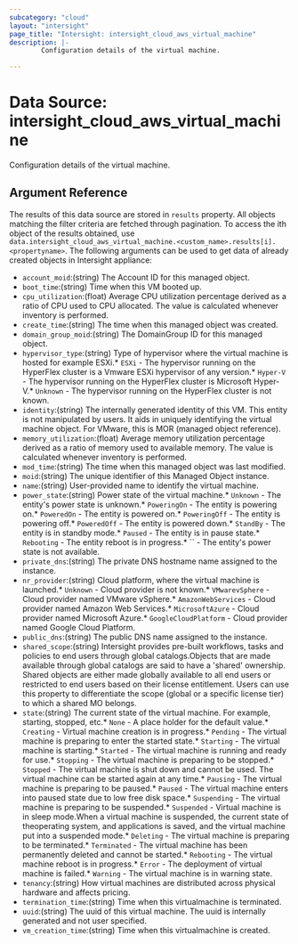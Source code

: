 ```yaml
---
subcategory: "cloud"
layout: "intersight"
page_title: "Intersight: intersight_cloud_aws_virtual_machine"
description: |-
        Configuration details of the virtual machine.

---
```


# Data Source: intersight_cloud_aws_virtual_machine
Configuration details of the virtual machine.
## Argument Reference
The results of this data source are stored in `results` property.
All objects matching the filter criteria are fetched through pagination.
To access the ith object of the results obtained, use `data.intersight_cloud_aws_virtual_machine.<custom_name>.results[i].<propertyname>`.
The following arguments can be used to get data of already created objects in Intersight appliance:
* `account_moid`:(string) The Account ID for this managed object. 
* `boot_time`:(string) Time when this VM booted up. 
* `cpu_utilization`:(float) Average CPU utilization percentage derived as a ratio of CPU used to CPU allocated. The value is calculated whenever inventory is performed. 
* `create_time`:(string) The time when this managed object was created. 
* `domain_group_moid`:(string) The DomainGroup ID for this managed object. 
* `hypervisor_type`:(string) Type of hypervisor where the virtual machine is hosted for example ESXi.* `ESXi` - The hypervisor running on the HyperFlex cluster is a Vmware ESXi hypervisor of any version.* `Hyper-V` - The hypervisor running on the HyperFlex cluster is Microsoft Hyper-V.* `Unknown` - The hypervisor running on the HyperFlex cluster is not known. 
* `identity`:(string) The internally generated identity of this VM. This entity is not manipulated by users. It aids in uniquely identifying the virtual machine object. For VMware, this is MOR (managed object reference). 
* `memory_utilization`:(float) Average memory utilization percentage derived as a ratio of memory used to available memory. The value is calculated whenever inventory is performed. 
* `mod_time`:(string) The time when this managed object was last modified. 
* `moid`:(string) The unique identifier of this Managed Object instance. 
* `name`:(string) User-provided name to identify the virtual machine. 
* `power_state`:(string) Power state of the virtual machine.* `Unknown` - The entity's power state is unknown.* `PoweringOn` - The entity is powering on.* `PoweredOn` - The entity is powered on.* `PoweringOff` - The entity is powering off.* `PoweredOff` - The entity is powered down.* `StandBy` - The entity is in standby mode.* `Paused` - The entity is in pause state.* `Rebooting` - The entity reboot is in progress.* `` - The entity's power state is not available. 
* `private_dns`:(string) The private DNS hostname name assigned to the instance. 
* `nr_provider`:(string) Cloud platform, where the virtual machine is launched.* `Unknown` - Cloud provider is not known.* `VMwarevSphere` - Cloud provider named VMware vSphere.* `AmazonWebServices` - Cloud provider named Amazon Web Services.* `MicrosoftAzure` - Cloud provider named Microsoft Azure.* `GoogleCloudPlatform` - Cloud provider named Google Cloud Platform. 
* `public_dns`:(string) The public DNS name assigned to the instance. 
* `shared_scope`:(string) Intersight provides pre-built workflows, tasks and policies to end users through global catalogs.Objects that are made available through global catalogs are said to have a 'shared' ownership. Shared objects are either made globally available to all end users or restricted to end users based on their license entitlement. Users can use this property to differentiate the scope (global or a specific license tier) to which a shared MO belongs. 
* `state`:(string) The current state of the virtual machine. For example, starting, stopped, etc.* `None` - A place holder for the default value.* `Creating` - Virtual machine creation is in progress.* `Pending` - The virtual machine is preparing to enter the started state.* `Starting` - The virtual machine is starting.* `Started` - The virtual machine is running and ready for use.* `Stopping` - The virtual machine is preparing to be stopped.* `Stopped` - The virtual machine is shut down and cannot be used. The virtual machine can be started again at any time.* `Pausing` - The virtual machine is preparing to be paused.* `Paused` - The virtual machine enters into paused state due to low free disk space.* `Suspending` - The virtual machine is preparing to be suspended.* `Suspended` - Virtual machine is in sleep mode.When a virtual machine is suspended, the current state of theoperating system, and applications is saved, and the virtual machine put into a suspended mode.* `Deleting` - The virtual machine is preparing to be terminated.* `Terminated` - The virtual machine has been permanently deleted and cannot be started.* `Rebooting` - The virtual machine reboot is in progress.* `Error` - The deployment of virtual machine is failed.* `Warning` - The virtual machine is in warning state. 
* `tenancy`:(string) How virtual machines are distributed across physical hardware and affects pricing. 
* `termination_time`:(string) Time when this virtualmachine is terminated. 
* `uuid`:(string) The uuid of this virtual machine. The uuid is internally generated and not user specified. 
* `vm_creation_time`:(string) Time when this virtualmachine is created. 
 
